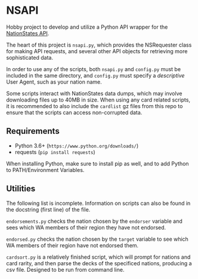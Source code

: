 # NSAPI

Hobby project to develop and utilize a Python API wrapper for the [NationStates API](https://www.nationstates.net/pages/api.html).

The heart of this project is `nsapi.py`, which provides the NSRequester class for making API requests, and several other API objects for retrieving more sophisticated data.

In order to use any of the scripts, both `nsapi.py` and `config.py` must be included in the same directory, and `config.py` must specify a *descriptive* User Agent, such as your nation name.

Some scripts interact with NationStates data dumps, which may involve downloading files up to 40MB in size. When using any card related scripts, it is recommended to also include the `cardlist` gz files from this repo to ensure that the scripts can access non-corrupted data.

## Requirements

- Python 3.6+ (`https://www.python.org/downloads/`)
- requests (`pip install requests`)

When installing Python, make sure to install pip as well, and to add Python to PATH/Environment Variables.

## Utilities
The following list is incomplete. Information on scripts can also be found in the docstring (first line) of the file.

`endorsements.py` checks the nation chosen by the `endorser` variable and sees which WA members of their region they have not endorsed.

`endorsed.py` checks the nation chosen by the `target` variable to see which WA members of their region have not endorsed them.

`cardsort.py` is a relatively finished script, which will prompt for nations and card rarity, and then parse the decks of the specificed nations, producing a csv file. Designed to be run from command line.

